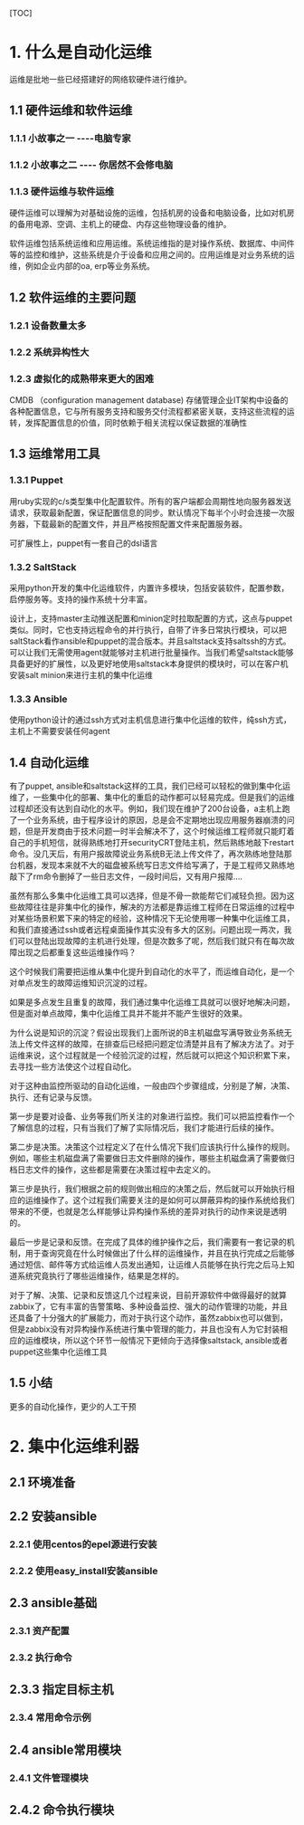 [TOC]

# 1. 什么是自动化运维

运维是批地一些已经搭建好的网络软硬件进行维护。



## 1.1 硬件运维和软件运维

### 1.1.1 小故事之一 ----电脑专家

### 1.1.2 小故事之二 ---- 你居然不会修电脑

###  1.1.3 硬件运维与软件运维

硬件运维可以理解为对基础设施的运维，包括机房的设备和电脑设备，比如对机房的备用电源、空调、主机上的硬盘、内存这些物理设备的维护。

软件运维包括系统运维和应用运维。系统运维指的是对操作系统、数据库、中间件等的监控和维护，这些系统是介于设备和应用之间的。应用运维是对业务系统的运维，例如企业内部的oa, erp等业务系统。

## 1.2 软件运维的主要问题

### 1.2.1 设备数量太多

### 1.2.2 系统异构性大

### 1.2.3 虚拟化的成熟带来更大的困难

CMDB （configuration management database) 存储管理企业IT架构中设备的各种配置信息，它与所有服务支持和服务交付流程都紧密关联，支持这些流程的运转，发挥配置信息的价值，同时依赖于相关流程以保证数据的准确性



## 1.3 运维常用工具

### 1.3.1 Puppet

用ruby实现的c/s类型集中化配置软件。所有的客户端都会周期性地向服务器发送请求，获取最新配置，保证配置信息的同步。默认情况下每半个小时会连接一次服务器，下载最新的配置文件，并且严格按照配置文件来配置服务器。

可扩展性上，puppet有一套自己的dsl语言

### 1.3.2 SaltStack

采用python开发的集中化运维软件，内置许多模块，包括安装软件，配置参数，启停服务等。支持的操作系统十分丰富。

设计上，支持master主动推送配置和minion定时拉取配置的方式，这点与puppet类似。同时，它也支持远程命令的并行执行，自带了许多日常执行模块，可以把saltStack看作ansible和puppet的混合版本。并且saltstack支持saltssh的方式。可以让我们无需使用agent就能够对主机进行批量操作。当我们希望saltstack能够具备更好的扩展性，以及更好地使用saltstack本身提供的模块时，可以在客户机安装salt minion来进行主机的集中化运维

### 1.3.3 Ansible

使用python设计的通过ssh方式对主机信息进行集中化运维的软件，纯ssh方式，主机上不需要安装任何agent

## 1.4 自动化运维

有了puppet, ansible和saltstack这样的工具，我们已经可以轻松的做到集中化运维了，一些集中化的部署、集中化的重启的动作都可以轻易完成。但是我们的运维过程却还没有达到自动化的水平。例如，我们现在维护了200台设备，a主机上跑了一个业务系统，由于程序设计的原因，总是会不定期地出现应用服务器崩溃的问题，但是开发商由于技术问题一时半会解决不了，这个时候运维工程师就只能盯着自己的手机短信，就得熟练地打开securityCRT登陆主机，然后熟练地敲下restart命令。没几天后，有用户报故障说业务系统B无法上传文件了，再次熟练地登陆那台机器，发现本来就不大的磁盘被系统写日志文件给写满了，于是工程师又熟练地敲下了rm命令删掉了一些日志文件，一段时间后，又有用户报障....



虽然有那么多集中化运维工具可以选择，但是不骨一款能帮它们减轻负担。因为这些故障往往是非集中化的操作，解决的方法都是靠运维工程师在日常运维的过程中对某些场景积累下来的特定的经验，这种情况下无论使用哪一种集中化运维工具，和我们直接通过ssh或者远程桌面操作其实没有多大的区别。问题出现一两次，我们可以登陆出现故障的主机进行处理，但是次数多了呢，然后我们就只有在每次故障出现之后都重复这些运维操作吗？



这个时候我们需要把运维从集中化提升到自动化的水平了，而运维自动化，是一个对单点发生的故障运维知识沉淀的过程。



如果是多点发生且重复的故障，我们通过集中化运维工具就可以很好地解决问题，但是面对单点故障，集中化运维工具并不能并不能产生很好的效果。



为什么说是知识的沉淀？假设出现我们上面所说的B主机磁盘写满导致业务系统无法上传文件这样的故障，在排查后已经把问题定位清楚并且有了解决方法了。对于运维来说，这个过程就是一个经验沉淀的过程，然后就可以把这个知识积累下来，去寻找一些方法使这个过程自动化。



对于这种由监控所驱动的自动化运维，一般由四个步骤组成，分别是了解，决策、执行、还有记录与反馈。



第一步是要对设备、业务等我们所关注的对象进行监控。我们可以把监控看作一个了解信息的过程，只有当我们了解了实际情况后，我们才能进行后续的操作。



第二步是决策。决策这个过程定义了在什么情况下我们应该执行什么操作的规则。例如，哪些主机磁盘满了需要做日志文件删除的操作，哪些主机磁盘满了需要做归档日志文件的操作，这些都是需要在决策过程中去定义的。



第三步是执行，我们根据之前的规则做出相应的决策之后，然后就可以开始执行相应的运维操作了。这个过程我们需要关注的是如何可以屏蔽异构的操作系统给我们带来的不便，也就是怎么样能够让异构操作系统的差异对执行的动作来说是透明的。



最后一步是记录和反馈。在完成了具体的维护操作之后，我们需要有一套记录的机制，用于查询究竟在什么时候做出了什么样的运维操作，并且在执行完成之后能够通过短信、邮件等方式给运维人员发出通知，让运维人员能够在执行完之后马上知道系统究竟执行了哪些运维操作，结果是怎样的。



对于了解、决策、记录和反馈这几个过程来说，目前开源软件中做得最好的就算zabbix了，它有丰富的告警策略、多种设备监控、强大的动作管理的功能，并且还具备了十分强大的扩展能力，而对于执行这个动作，虽然zabbix也可以做到，但是zabbix没有对异构操作系统进行集中管理的能力，并且也没有人为它封装相应的运维模块，所以这个环节一般情况下更倾向于选择像saltstack, ansible或者puppet这些集中化运维工具





## 1.5 小结

更多的自动化操作，更少的人工干预

# 2. 集中化运维利器

## 2.1 环境准备 

## 2.2 安装ansible

### 2.2.1 使用centos的epel源进行安装

### 2.2.2 使用easy_install安装ansible

## 2.3 ansible基础

### 2.3.1 资产配置

### 2.3.2 执行命令

## 2.3.3 指定目标主机

###  2.3.4 常用命令示例

## 2.4 ansible常用模块

### 2.4.1 文件管理模块

## 2.4.2 命令执行模块